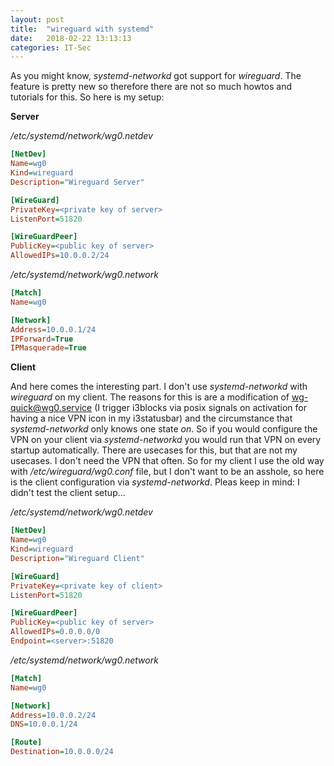 ```yaml
---
layout: post
title:  "wireguard with systemd"
date:   2018-02-22 13:13:13
categories: IT-Sec
---
```


As you might know, *systemd-networkd* got support for *wireguard*.
The feature is pretty new so therefore there are not so much howtos and
tutorials for this. So here is my setup:

**Server**

*/etc/systemd/network/wg0.netdev*
~~~ ini
[NetDev]
Name=wg0
Kind=wireguard
Description="Wireguard Server"

[WireGuard]
PrivateKey=<private key of server>
ListenPort=51820

[WireGuardPeer]
PublicKey=<public key of server>
AllowedIPs=10.0.0.2/24
~~~

*/etc/systemd/network/wg0.network*
~~~ ini
[Match]
Name=wg0

[Network]
Address=10.0.0.1/24
IPForward=True
IPMasquerade=True
~~~

**Client**

And here comes the interesting part. I don't use *systemd-networkd* with
*wireguard* on my client. The reasons for this is are a modification of
wg-quick@wg0.service (I trigger i3blocks via posix signals on activation
for having a nice VPN icon in my i3statusbar) and the circumstance that
*systemd-networkd* only knows one state *on*. So if you would configure
the VPN on your client via *systemd-networkd* you would run that VPN on
every startup automatically. There are usecases for this, but that are
not my usecases. I don't need the VPN that often. So for my client I use
the old way with */etc/wireguard/wg0.conf* file, but I don't want to be
an asshole, so here is the client configuration via *systemd-networkd*.
Pleas keep in mind: I didn't test the client setup...

*/etc/systemd/network/wg0.netdev*
~~~ ini
[NetDev]
Name=wg0
Kind=wireguard
Description="Wireguard Client"

[WireGuard]
PrivateKey=<private key of client>
ListenPort=51820

[WireGuardPeer]
PublicKey=<public key of server>
AllowedIPs=0.0.0.0/0
Endpoint=<server>:51820
~~~

*/etc/systemd/network/wg0.network*
~~~ ini
[Match]
Name=wg0

[Network]
Address=10.0.0.2/24
DNS=10.0.0.1/24

[Route]
Destination=10.0.0.0/24
~~~
